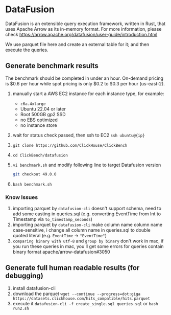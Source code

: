 # DataFusion

DataFusion is an extensible query execution framework, written in Rust, that uses Apache Arrow as its in-memory format. For more information, please check <https://arrow.apache.org/datafusion/user-guide/introduction.html>

We use parquet file here and create an external table for it; and then execute the queries.

## Generate benchmark results

The benchmark should be completed in under an hour. On-demand pricing is $0.6 per hour while spot pricing is only $0.2 to $0.3 per hour (us-east-2).

1. manually start a AWS EC2 instance for each instance type, for example:
    - `c6a.4xlarge`
    - Ubuntu 22.04 or later
    - Root 500GB gp2 SSD
    - no EBS optimized
    - no instance store
1. wait for status check passed, then ssh to EC2 `ssh ubuntu@{ip}`
1. `git clone https://github.com/ClickHouse/ClickBench`
1. `cd ClickBench/datafusion`
1. `vi benchmark.sh` and modify following line to target Datafusion version

    ```bash
    git checkout 49.0.0
    ```

1. `bash benchmark.sh`

### Know Issues

1. importing parquet by `datafusion-cli` doesn't support schema, need to add some casting in queries.sql (e.g. converting EventTime from Int to Timestamp via `to_timestamp_seconds`)
2. importing parquet by `datafusion-cli` make column name column name case-sensitive, i change all column name in queries.sql to double quoted literal (e.g. `EventTime` -> `"EventTime"`)
3. `comparing binary with utf-8` and `group by binary` don't work in mac, if you run these queries in mac, you'll get some errors for queries contain binary format apache/arrow-datafusion#3050

## Generate full human readable results (for debugging)

1. install datafusion-cli
2. download the parquet ```wget --continue --progress=dot:giga https://datasets.clickhouse.com/hits_compatible/hits.parquet```
3. execute it ```datafusion-cli -f create_single.sql queries.sql``` or ```bash run2.sh```
